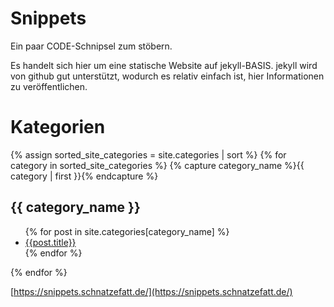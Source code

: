 # Snippets

Ein paar CODE-Schnipsel zum stöbern.

Es handelt sich hier um eine statische Website auf jekyll-BASIS. jekyll wird von github gut unterstützt, wodurch es relativ einfach ist, hier Informationen zu veröffentlichen.

# Kategorien

<!-- found here https://blog.webjeda.com/jekyll-categories/ -->

{% assign sorted_site_categories = site.categories | sort %}
{% for category in sorted_site_categories %}
{% capture category_name %}{{ category | first }}{% endcapture %}
## {{ category_name }}
<ul>
{% for post in site.categories[category_name] %}
<!-- - [{{post.title}}]({{ site.baseurl }}{{ post.url }}) -->
<li><a href="{{ site.baseurl }}{{ post.url }}">{{post.title}}</a></li>
{% endfor %}
</ul>
{% endfor %}

[https://snippets.schnatzefatt.de/](https://snippets.schnatzefatt.de/)
